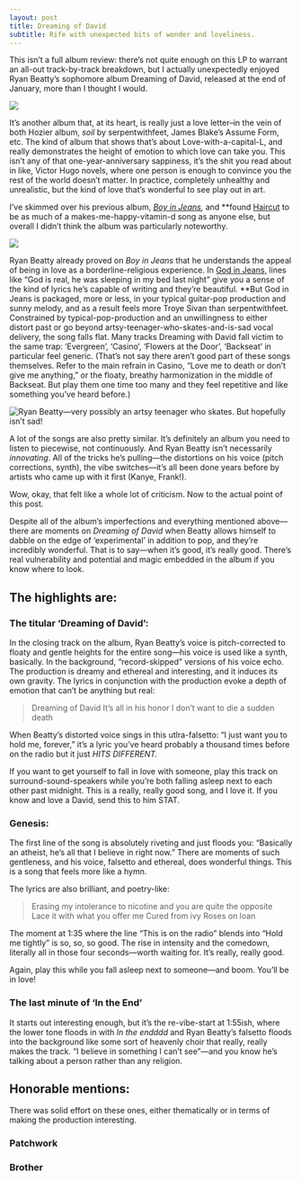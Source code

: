 ```yaml
---
layout: post
title: Dreaming of David
subtitle: Rife with unexpected bits of wonder and loveliness. 
---
```

This isn’t a full album review: there’s not quite enough on this LP to warrant an all-out track-by-track breakdown, but I actually unexpectedly enjoyed Ryan Beatty’s sophomore album Dreaming of David, released at the end of January, more than I thought I would. 

![](https://images.genius.com/ab15d564e1b9204efecb220f258ac69d.1000x1000x1.jpg)


It’s another album that, at its heart, is really just a love letter–in the vein of both Hozier album, *soil* by serpentwithfeet, James Blake’s Assume Form, etc. The kind of album that shows that’s about Love-with-a-capital-L, and really demonstrates the height of emotion to which love can take you. This isn’t any of that one-year-anniversary sappiness, it’s the shit you read about in like, Victor Hugo novels, where one person is enough to convince you the rest of the world doesn’t matter. In practice, completely unhealthy and unrealistic, but the kind of love that’s wonderful to see play out in art. 

I’ve skimmed over his previous album, [*Boy in Jeans*](https://open.spotify.com/album/2JCzwyBkW4xUNs35vlG3mn)*,* and **found [Haircut](https://open.spotify.com/track/3UY4s7F4Ard3T6vm7xcJxQ?si=vDxoRv0gQsuJsNesNMTdow) to be as much of a makes-me-happy-vitamin-d song as anyone else, but overall I didn’t think the album was particularly noteworthy.


![](https://t2.genius.com/unsafe/1188x0/https%3A%2F%2Fimages.genius.com%2F43c401bc0dab23d4711c38e529cab649.1000x1000x1.jpg)


Ryan Beatty already proved on *Boy in Jeans* that he understands the appeal of being in love as a borderline-religious experience. In [God in Jeans](https://open.spotify.com/track/1pu4luiWwVAcJRoCuqJfWg?si=QORZlZ9oS_2woQ55KMquYQ), lines like “God is real, he was sleeping in my bed last night” give you a sense of the kind of lyrics he’s capable of writing and they’re beautiful. **But God in Jeans is packaged, more or less, in your typical guitar-pop production and sunny melody, and as a result feels more Troye Sivan than serpentwithfeet. Constrained by typical-pop-production and an unwillingness to either distort past or go beyond artsy-teenager-who-skates-and-is-sad vocal delivery, the song falls flat. Many tracks Dreaming with David fall victim to the same trap: ‘Evergreen’, ‘Casino’, ‘Flowers at the Door’, ‘Backseat’ in particular feel generic. (That’s not say there aren’t good part of these songs themselves. Refer to the main refrain in Casino, “Love me to death or don’t give me anything,” or the floaty, breathy harmonization in the middle of Backseat. But play them one time too many and they feel repetitive and like something you’ve heard before.)

![Ryan Beatty—very possibly an artsy teenager who skates. But hopefully isn’t sad!](https://thefader-res.cloudinary.com/private_images/w_1440,c_limit,f_auto,q_auto:best/R05_c4y5s3/ryan-beatty-boy-jeans-interview.jpg)

[](https://paper.dropbox.com/ep/redirect/image?url=https%3A%2F%2Fthefader-res.cloudinary.com%2Fprivate_images%2Fw_1440%2Cc_limit%2Cf_auto%2Cq_auto%3Abest%2FR05_c4y5s3%2Fryan-beatty-boy-jeans-interview.jpg&hmac=rlG2gberKd4ri6IHr%2F2TR6A4697bPI%2B908TBDArsNvQ%3D&width=1490)
A lot of the songs are also pretty similar. It’s definitely an album you need to listen to piecewise, not continuously. And Ryan Beatty isn’t necessarily *innovating*. All of the tricks he’s pulling—the distortions on his voice (pitch corrections, synth), the vibe switches—it’s all been done years before by artists who came up with it first (Kanye, Frank!). 

Wow, okay, that felt like a whole lot of criticism. Now to the actual point of this post. 

Despite all of the album’s imperfections and everything mentioned above—there are moments on *Dreaming of David* when Beatty allows himself to dabble on the edge of ‘experimental’ in addition to pop, and they’re incredibly wonderful. That is to say—when it’s good, it’s really good. There’s real vulnerability and potential and magic embedded in the album if you know where to look. 


## The highlights are: 

### The titular ‘Dreaming of David’: ### 
In the closing track on the album, Ryan Beatty’s voice is pitch-corrected to floaty and gentle heights for the entire song—his voice is used like a synth, basically. In the background, “record-skipped” versions of his voice echo. The production is dreamy and ethereal and interesting, and it induces its own gravity. The lyrics in conjunction with the production evoke a depth of emotion that can’t be anything but real:

> Dreaming of David
> It’s all in his honor
> I don’t want to die a sudden death

When Beatty’s distorted voice sings in this utlra-falsetto: “I just want you to hold me, forever,” it’s a lyric you’ve heard probably a thousand times before on the radio but it just *HITS DIFFERENT.*  

If you want to get yourself to fall in love with someone, play this track on surround-sound-speakers while you’re both falling asleep next to each other past midnight. This is a really, really good song, and I love it. If you know and love a David, send this to him STAT. 

### Genesis: ###
The first line of the song is absolutely riveting and just floods you: “Basically an atheist, he’s all that I believe in right now.” There are moments of such gentleness, and his voice, falsetto and ethereal, does wonderful things. This is a song that feels more like a hymn.

The lyrics are also brilliant, and poetry-like: 

> Erasing my intolerance to nicotine and you are quite the opposite
> Lace it with what you offer me
> Cured from ivy
> Roses on loan

The moment at 1:35 where the line “This is on the radio” blends into “Hold me tightly” is so, so, so good. The rise in intensity and the comedown, literally all in those four seconds—worth waiting for. It’s really, really good. 

Again, play this while you fall asleep next to someone—and boom. You’ll be in love!

### The last minute of ‘In the End’ ### 
It starts out interesting enough, but it’s the re-vibe-start at 1:55ish, where the lower tone floods in with *In the endddd* and Ryan Beatty’s falsetto floods into the background like some sort of heavenly choir that really, really makes the track. “I believe in something I can’t see”—and you know he’s talking about a person rather than any religion. 


## Honorable mentions:

There was solid effort on these ones, either thematically or in terms of making the production interesting.
### Patchwork ###  
### Brother ###


[](https://vignette.wikia.nocookie.net/brockhampton/images/b/bd/RyanBeatty.png/revision/latest?cb=20190831143422)

